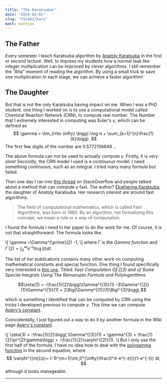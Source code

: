 ```yaml
---
title: "The Karatsubas"
date: "2024-02-01"
slug: "CSC482/kara"
math: mathjax
---
```

## The Father
Every semester I teach Karatsuba algorithm by [Anatoly Karatsuba](https://en.wikipedia.org/wiki/Anatoly_Karatsuba) in the first or second lecture. Well, to impress my students how a normal task like integer multiplication can be improved by clever algorithms. I still remember the "Aha" moment of reading the algorithm. By using a small trick to save one multiplication in each stage, we can achieve a faster algorithm!

## The Daughter
But that is not the only Karatsuba having impact on me. When I was a PhD student, one thing I worked on is to use a computational model called Chemical Reaction Network (CRN), to compute real number. The Number that I extremely interested in computing was Euler's $\gamma$, which can be defined as
$$
\gamma = \lim_{n\to \infty} \bigg(-\log n + \sum_{k=1}^{n}\frac{1}{k}\bigg).
$$
The first few digits of the number are 0.5772156649 ...

The above formula can not be used to actually compute $\gamma$. Firstly, it is very slow! Secondly, the CRN model I used is a continuous model. I need something continuous, such as an integral. I tried many many formula but failed. 

Then one day I ran into [this thread](https://math.stackexchange.com/questions/129777/what-is-the-fastest-most-efficient-algorithm-for-estimating-eulers-constant-g) on StackOverflow and people talked about a method that can compute $\gamma$ fast. The author? [Ekatherina Karatsuba](http://www.ccas.ru/karatsuba/index_e.htm), the daughter of Anatoly Karatsuba. Her research interest are around fast algorithms. 

<blockquote>
    The field of computational mathematics, which is called Fast Algorithms, was born in 1960. By an algorithm, not formalizing this concept, we mean a rule or a way of computation. 
</blockquote>

I found the formula I need in her paper to do the work for me. Of course, it is not that straightforward. The formula looks like. 

\\[
    \gamma =\Gamma^{\prime}(2) -1,
\\]
where $\Gamma$ is the *Gamma function* and $\Gamma^{\prime}(2)=\int_0^{\infty} e^{-t}t\log(t)d t$.

The list of her publications contains many other work on computing mathematical constants and special function. One thing I found specifically very interested is [this one](https://sci-hubtw.hkvisa.net/10.1023/a:1021948002934). Titled: _Fast Computation Of ζ(3) and of Some Special Integrals Using The Ramanujan Formula and Polylogarithms._

$$\zeta(3) = -\frac{1}{2}\bigg(\Gamma^{(3)}(1) -3\Gamma^{(2)}(1)\Gamma^{(1)}(1) + 2\Big(\Gamma^{(1)}(1)\Big)^{3}\bigg),$$

which is something I identified that can be computed by CRN using the tricks I developed previous to compute $\gamma$. This time we can compute [Apéry's constant](https://en.wikipedia.org/wiki/Ap%C3%A9ry%27s_constant).

Coincidentally, I just figured out a way to do it by another formula in the Wiki page [Apéry's constant](https://en.wikipedia.org/wiki/Ap%C3%A9ry%27s_constant).

\\[
    \zeta(3) = -\frac{1}{2}\bigg( \Gamma^{(3)}(1) + \gamma^{3} + \frac{1}{2}\pi^{2}\gamma\bigg) = -\frac{1}{2}\varphi^{(2)}(1).
\\]
But I only use the first half of the formula. I have no idea how to deal with the [polygamma function](https://en.wikipedia.org/wiki/Polygamma_function) in the second equation, where
$$
\varphi^{(m)}(z)= (-1)^{m+1}\int_0^{\infty}\frac{t^m e^{-zt}}{1-e^{-t}} dt,
$$ 
although it looks manageable.

---


